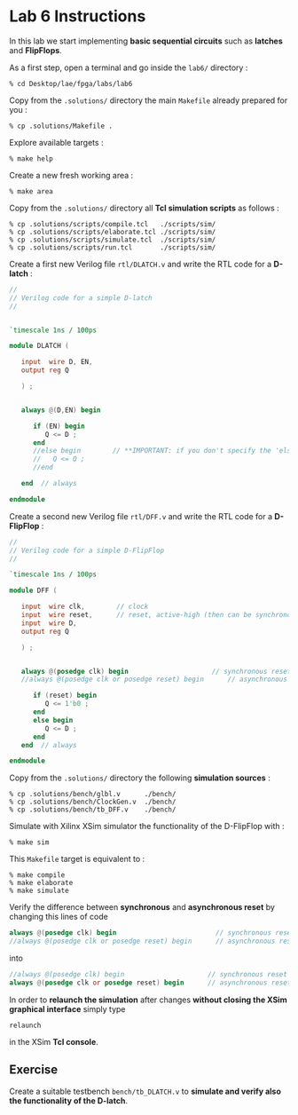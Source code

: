 # Lab 6 Instructions

In this lab we start implementing **basic sequential circuits** such as **latches** and **FlipFlops**.

As a first step, open a terminal and go inside the `lab6/` directory :


```
% cd Desktop/lae/fpga/labs/lab6
```

Copy from the `.solutions/` directory the main `Makefile` already prepared for you :

```
% cp .solutions/Makefile .
```

Explore available targets :

```
% make help
```

Create a new fresh working area :

```
% make area
```

Copy from the `.solutions/` directory all **Tcl simulation scripts** as follows :

```
% cp .solutions/scripts/compile.tcl   ./scripts/sim/
% cp .solutions/scripts/elaborate.tcl ./scripts/sim/
% cp .solutions/scripts/simulate.tcl  ./scripts/sim/
% cp .solutions/scripts/run.tcl       ./scripts/sim/
```

Create a first new Verilog file `rtl/DLATCH.v` and write the RTL code for a **D-latch** :


```verilog
//
// Verilog code for a simple D-latch
//


`timescale 1ns / 100ps

module DLATCH (

   input  wire D, EN,
   output reg Q

   ) ;


   always @(D,EN) begin

      if (EN) begin
         Q <= D ;
      end
      //else begin        // **IMPORTANT: if you don't specify the 'else' condition the tool automatically INFERS MEMORY for you !
      //   Q <= Q ;
      //end

   end  // always

endmodule
```

Create a second new Verilog file `rtl/DFF.v` and write the RTL code for a **D-FlipFlop** :

```verilog
//
// Verilog code for a simple D-FlipFlop
//

`timescale 1ns / 100ps

module DFF (

   input  wire clk,        // clock
   input  wire reset,      // reset, active-high (then can be synchronous or asynchronous)
   input  wire D,
   output reg Q

   ) ;


   always @(posedge clk) begin                     // synchronous reset
   //always @(posedge clk or posedge reset) begin      // asynchronous reset

      if (reset) begin
         Q <= 1'b0 ;
      end
      else begin
         Q <= D ;
      end
   end  // always

endmodule
```

Copy from the `.solutions/` directory the following **simulation sources** :

```
% cp .solutions/bench/glbl.v      ./bench/
% cp .solutions/bench/ClockGen.v  ./bench/
% cp .solutions/bench/tb_DFF.v    ./bench/
```

Simulate with Xilinx XSim simulator the functionality of the D-FlipFlop with :

```
% make sim
```

This `Makefile` target is equivalent to :

```
% make compile
% make elaborate
% make simulate
```

Verify the difference between **synchronous** and **asynchronous reset** by changing this lines of code

```verilog
always @(posedge clk) begin                         // synchronous reset
//always @(posedge clk or posedge reset) begin      // asynchronous reset
```

into

```verilog
//always @(posedge clk) begin                     // synchronous reset
always @(posedge clk or posedge reset) begin      // asynchronous reset
```

In order to **relaunch the simulation** after changes **without closing the XSim graphical interface** simply type

```
relaunch
```

in the XSim **Tcl console**.


## Exercise

Create a suitable testbench `bench/tb_DLATCH.v` to **simulate and verify also the functionality of the D-latch**.
